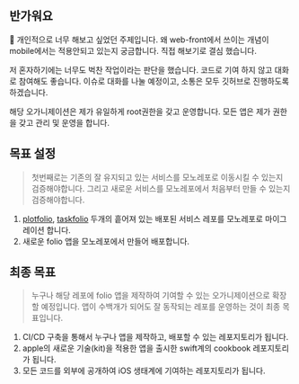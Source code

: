 ## 반가워요
👋 개인적으로 너무 해보고 싶었던 주제입니다. 왜 web-front에서 쓰이는 개념이 mobile에서는 적용안되고 있는지 궁금합니다. 직접 해보기로 결심 했습니다.

저 혼자하기에는 너무도 벅찬 작업이라는 판단을 했습니다. 코드로 기여 하지 않고 대화로 참여해도 좋습니다. 이슈로 대화를 나눌 예정이고, 소통은 모두 깃허브로 진행하도록 하겠습니다. 

해당 오가니제이션은 제가 유일하게 root권한을 갖고 운영합니다. 모든 앱은 제가 권한을 갖고 관리 및 운영을 합니다.

## 목표 설정
> 첫번째로는 기존의 잘 유지되고 있는 서비스를 모노레포로 이동시킬 수 있는지 검증해야합니다. 그리고 새로운 서비스를 모노레포에서 처음부터 만들 수 있는지 검증해야합니다.

1. [plotfolio](https://github.com/SeoBukMyeonOk/swift-plotfolio), [taskfolio](https://github.com/SW-Maestro-OSS/swift-taskfolio) 두개의 흩어져 있는 배포된 서비스 레포를 모노레포로 마이그레이션 합니다.
1. 새로운 folio 앱을 모노레포에서 만들어 배포합니다.

## 최종 목표
> 누구나 해당 레포에 folio 앱을 제작하여 기여할 수 있는 오가니제이션으로 확장할 예정입니다. 앱이 수백개가 되어도 잘 동작되는 레포를 운영하는 것이 최종 목표입니다.

1. CI/CD 구축을 통해서 누구나 앱을 제작하고, 배포할 수 있는 레포지토리가 됩니다.
2. apple의 새로운 기술(kit)을 적용한 앱을 출시한 swift계의 cookbook 레포지토리가 됩니다.
3. 모든 코드를 외부에 공개하여 iOS 생태계에 기여하는 레포지토리가 됩니다.
